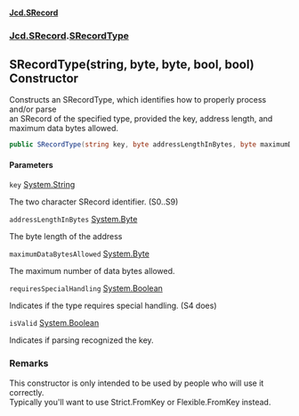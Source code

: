 #### [Jcd.SRecord](index.md 'index')
### [Jcd.SRecord](Jcd.SRecord.md 'Jcd.SRecord').[SRecordType](Jcd.SRecord.SRecordType.md 'Jcd.SRecord.SRecordType')

## SRecordType(string, byte, byte, bool, bool) Constructor

Constructs an SRecordType, which identifies how to properly process and/or parse  
an SRecord of the specified type, provided the key, address length, and  
maximum data bytes allowed.

```csharp
public SRecordType(string key, byte addressLengthInBytes, byte maximumDataBytesAllowed, bool requiresSpecialHandling=false, bool isValid=true);
```
#### Parameters

<a name='Jcd.SRecord.SRecordType.SRecordType(string,byte,byte,bool,bool).key'></a>

`key` [System.String](https://docs.microsoft.com/en-us/dotnet/api/System.String 'System.String')

The two character SRecord identifier. (S0..S9)

<a name='Jcd.SRecord.SRecordType.SRecordType(string,byte,byte,bool,bool).addressLengthInBytes'></a>

`addressLengthInBytes` [System.Byte](https://docs.microsoft.com/en-us/dotnet/api/System.Byte 'System.Byte')

The byte length of the address

<a name='Jcd.SRecord.SRecordType.SRecordType(string,byte,byte,bool,bool).maximumDataBytesAllowed'></a>

`maximumDataBytesAllowed` [System.Byte](https://docs.microsoft.com/en-us/dotnet/api/System.Byte 'System.Byte')

The maximum number of data bytes allowed.

<a name='Jcd.SRecord.SRecordType.SRecordType(string,byte,byte,bool,bool).requiresSpecialHandling'></a>

`requiresSpecialHandling` [System.Boolean](https://docs.microsoft.com/en-us/dotnet/api/System.Boolean 'System.Boolean')

Indicates if the type requires special handling. (S4 does)

<a name='Jcd.SRecord.SRecordType.SRecordType(string,byte,byte,bool,bool).isValid'></a>

`isValid` [System.Boolean](https://docs.microsoft.com/en-us/dotnet/api/System.Boolean 'System.Boolean')

Indicates if parsing recognized the key.

### Remarks
This constructor is only intended to be used by people who will use it correctly.  
Typically you'll want to use Strict.FromKey or Flexible.FromKey instead.